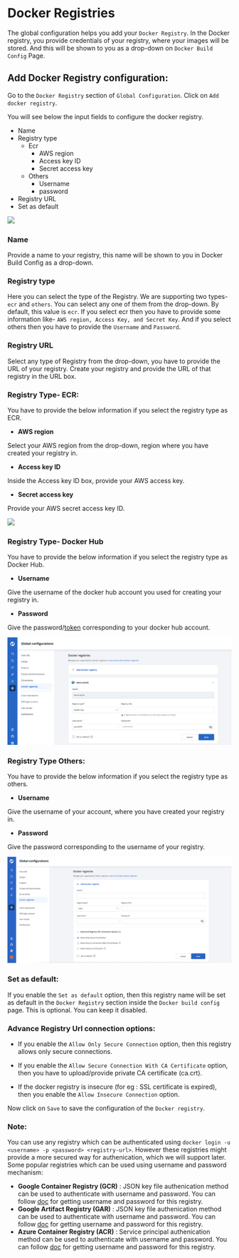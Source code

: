 # Docker Registries

The global configuration helps you add your `Docker Registry`. In the Docker registry, you provide credentials of your registry, where your images will be stored. And this will be shown to you as a drop-down on `Docker Build Config` Page.

## Add Docker Registry configuration:

Go to the `Docker Registry` section of `Global Configuration`. Click on `Add docker registry`.

You will see below the input fields to configure the docker registry.

* Name
* Registry type
  * Ecr
    * AWS region
    * Access key ID
    * Secret access key
  * Others
    * Username
    * password
* Registry URL
* Set as default

![](../../.gitbook/assets/gc-docker-add%20%283%29.png)

### Name

Provide a name to your registry, this name will be shown to you in Docker Build Config as a drop-down.

### Registry type

Here you can select the type of the Registry. We are supporting two types- `ecr` and `others`. You can select any one of them from the drop-down. By default, this value is `ecr`. If you select ecr then you have to provide some information like- `AWS region, Access Key, and Secret Key`. And if you select others then you have to provide the `Username` and `Password`.

### Registry URL

Select any type of Registry from the drop-down, you have to provide the URL of your registry. Create your registry and provide the URL of that registry in the URL box.

### Registry Type- ECR:

You have to provide the below information if you select the registry type as ECR.

* **AWS region**

Select your AWS region from the drop-down, region where you have created your registry in.

* **Access key ID**

Inside the Access key ID box, provide your AWS access key.

* **Secret access key**

Provide your AWS secret access key ID.

![](../../.gitbook/assets/gc-docker-configure-aws%20%281%29.png)

### Registry Type- Docker Hub 

You have to provide the below information if you select the registry type as Docker Hub.

* **Username**

Give the username of the docker hub account you used for creating your registry in.

* **Password**

Give the password/[token](https://docs.docker.com/docker-hub/access-tokens/) corresponding to your docker hub account.

![](../../.gitbook/assets/gc-docker-configure-docker-hub.png)

### Registry Type Others:

You have to provide the below information if you select the registry type as others.

* **Username**

Give the username of your account, where you have created your registry in.

* **Password**

Give the password corresponding to the username of your registry.

![](../../.gitbook/assets/gc-docker-configure-other%20%282%29.png)

### Set as default:

If you enable the `Set as default` option, then this registry name will be set as default in the `Docker Registry` section inside the `Docker build config` page. This is optional. You can keep it disabled.

### Advance Registry Url connection options:

* If you enable the `Allow Only Secure Connection` option, then this registry allows only secure connections.

* If you enable the `Allow Secure Connection With CA Certificate` option, then you have to upload/provide private CA certificate (ca.crt).

* If the docker registry is insecure (for eg : SSL certificate is expired), then you enable the `Allow Insecure Connection` option.

Now click on `Save` to save the configuration of the `Docker registry`.

### Note:

You can use any registry which can be authenticated using `docker login -u <username> -p <password> <registry-url>`. However these registries might provide a more secured way for authenication, which we will support later.
Some popular registries which can be used using username and password mechanism:

* **Google Container Registry (GCR)** : JSON key file authenication method can be used to authenticate with username and password. You can follow [doc](https://cloud.google.com/container-registry/docs/advanced-authentication#json-key) for getting username and password for this registry.
* **Google Artifact Registry (GAR)** : JSON key file authenication method can be used to authenticate with username and password. You can follow [doc](https://cloud.google.com/artifact-registry/docs/docker/authentication#json-key) for getting username and password for this registry.
* **Azure Container Registry (ACR)** : Service principal authenication method can be used to authenticate with username and password. You can follow [doc](https://docs.microsoft.com/en-us/azure/container-registry/container-registry-auth-service-principal) for getting username and password for this registry. 